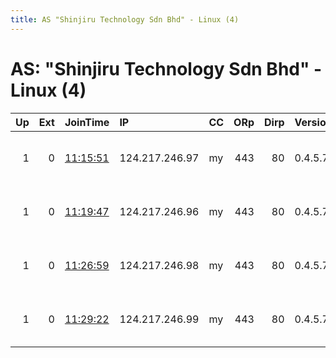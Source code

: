 ```yaml
---
title: AS "Shinjiru Technology Sdn Bhd" - Linux (4)
---
```


# AS: "Shinjiru Technology Sdn Bhd" - Linux (4)

|   Up |   Ext | JoinTime                                                                                            | IP             | CC   |   ORp |   Dirp | Version   | Contact                   | Nickname   |   eFamMembers |
|-----:|------:|:----------------------------------------------------------------------------------------------------|:---------------|:-----|------:|-------:|:----------|:--------------------------|:-----------|--------------:|
|    1 |     0 | [11:15:51](https://metrics.torproject.org/rs.html#details/52A222DA71A60DF53EB93F4F7BC3F2D5F8038F4F) | 124.217.246.97 | my   |   443 |     80 | 0.4.5.7   | freedom at freemail dot c | DTFNODE23  |            30 |
|    1 |     0 | [11:19:47](https://metrics.torproject.org/rs.html#details/CABD5C3F9DA88FF9465234E7E81938CE35F98500) | 124.217.246.96 | my   |   443 |     80 | 0.4.5.7   | freedom at freemail dot c | DTFNODE22  |            30 |
|    1 |     0 | [11:26:59](https://metrics.torproject.org/rs.html#details/6B65AF5707267AA07AB2D9D106F334AB74813AC6) | 124.217.246.98 | my   |   443 |     80 | 0.4.5.7   | freedom at freemail dot c | DTFNODE24  |            30 |
|    1 |     0 | [11:29:22](https://metrics.torproject.org/rs.html#details/FC786EE442F4F1BE9022AE8D8407E5B3CAF1278D) | 124.217.246.99 | my   |   443 |     80 | 0.4.5.7   | freedom at freemail dot c | DTFNODE25  |            30 |
